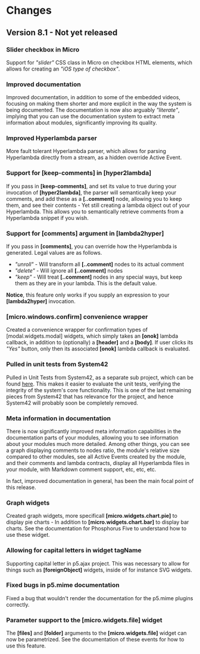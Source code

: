 Changes
===============

## Version 8.1 - Not yet released

### Slider checkbox in Micro

Support for _"slider"_ CSS class in Micro on checkbox HTML elements,
which allows for creating an _"iOS type of checkbox"_.

### Improved documentation

Improved documentation, in addition to some of the embedded videos, focusing
on making them shorter and more explicit in the way the system is being documented.
The documentation is now also arguably _"literate"_, implying that you can use
the documentation system to extract meta information about modules, significantly
improving its quality.

### Improved Hyperlambda parser

More fault tolerant Hyperlambda parser, which allows for parsing Hyperlambda
directly from a stream, as a hidden override Active Event.

### Support for [keep-comments] in [hyper2lambda]

If you pass in **[keep-comments]**, and set its value to true during your
invocation of **[hyper2lambda]**, the parser will semantically keep your comments,
and add these as a **[..comment]** node, allowing you to keep them, and see their
contents - Yet still creating a lambda object out of your Hyperlambda. This allows
you to semantically retrieve comments from a Hyperlambda snippet if you wish.

### Support for [comments] argument in [lambda2hyper]

If you pass in **[comments]**, you can override how the Hyperlambda is generated.
Legal values are as follows.

* _"unroll"_ - Will transform all __[..comment]__ nodes to its actual comment
* _"delete"_ - Will ignore all __[..comment]__ nodes
* _"keep"_ - Will treat __[..comment]__ nodes in any special ways, but keep them as they are in your lambda. This is the default value.

**Notice**, this feature only works if you supply an expression to your **[lambda2hyper]**
invocation.

### [micro.windows.confirm] convenience wrapper

Created a convenience wrapper for confirmation types of [modal.widgets.modal]
widgets, which simply takes an **[onok]** lambda callback, in addition to (optionally)
a **[header]** and a **[body]**. If user clicks its _"Yes"_ button, only then
its associated **[onok]** lambda callback is evaluated.

### Pulled in unit tests from System42

Pulled in Unit Tests from System42, as a separate sub project, which can be
found [here](https://github.com/polterguy/phosphorus-unit-tests). This makes
it easier to evaluate the unit tests, verifying the integrity of the system's
core functionality. This is one of the last remaining pieces from System42 that
has relevance for the project, and hence System42 will probably soon be completely
removed.

### Meta information in documentation

There is now significantly improved meta information capabilities in the documentation parts
of your modules, allowing you to see information about your modules much more
detailed. Among other things, you can see a graph displaying comments to nodes ratio,
the module's relative size compared to other modules, see all Active Events
created by the module, and their comments and lambda contracts, display all
Hyperlambda files in your module, with Markdown comment support, etc, etc, etc.

In fact, improved documentation in general, has been the main focal point of this
release.

### Graph widgets

Created graph widgets, more specificall **[micro.widgets.chart.pie]** to display
pie charts - In addition to **[micro.widgets.chart.bar]** to display bar charts.
See the documentation for Phosphorus Five to understand how to use these widget.

### Allowing for capital letters in widget tagName

Supporting capital letter in p5.ajax project. This was necessary to allow for
things such as __[foreignObject]__ widgets, inside of for instance SVG widgets.

### Fixed bugs in p5.mime documentation

Fixed a bug that wouldn't render the documentation for the p5.mime plugins correctly.

### Parameter support to the [micro.widgets.file] widget

The **[files]** and **[folder]** arguments to the **[micro.widgets.file]** widget
can now be parametrized. See the documentation of these events for how to use
this feature.

